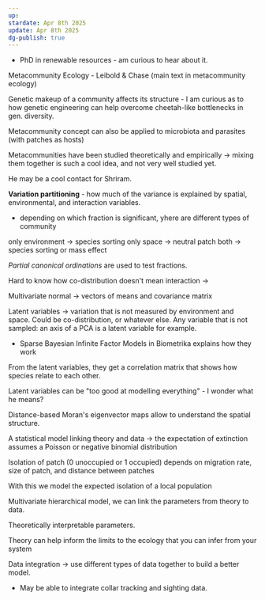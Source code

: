 ```yaml
---
up: 
stardate: Apr 8th 2025
update: Apr 8th 2025
dg-publish: true
---
```

- PhD in renewable resources - am curious to hear about it.

Metacommunity Ecology - Leibold & Chase (main text in metacommunity ecology)

Genetic makeup of a community affects its structure - I am curious as to how genetic engineering can help overcome cheetah-like bottlenecks in gen. diversity.

Metacommunity concept can also be applied to microbiota and parasites (with patches as hosts)

Metacommunities have been studied theoretically and empirically -> mixing them together is such a cool idea, and not very well studied yet. 

He may be a cool contact for Shriram.

**Variation partitioning** - how much of the variance is explained by spatial, environmental, and interaction variables.
- depending on which fraction is significant, yhere are different types of community

only environment -> species sorting
only space -> neutral patch
both -> species sorting or mass effect

*Partial canonical ordinations* are used to test fractions.

Hard to know how co-distribution doesn't mean interaction -> 

Multivariate normal -> vectors of means and covariance matrix

Latent variables -> variation that is not measured by environment and space. Could be co-distribution, or whatever else. Any variable that is not sampled: an axis of a PCA is a latent variable for example.
- Sparse Bayesian Infinite Factor Models in Biometrika explains how they work

From the latent variables, they get a correlation matrix that shows how species relate to each other.

Latent variables can be "too good at modelling everything" - I wonder what he means?

Distance-based Moran's eigenvector maps allow to understand the spatial structure.

A statistical model linking theory and data -> the expectation of extinction assumes a Poisson or negative binomial distribution

Isolation of patch (0 unoccupied or 1 occupied) depends on migration rate, size of patch, and distance between patches

With this we model the expected isolation of a local population

Multivariate hierarchical model, we can link the parameters from theory to data.

Theoretically interpretable parameters.

Theory can help inform the limits to the ecology that you can infer from your system

Data integration -> use different types of data together to build a better model.
- May be able to integrate collar tracking and sighting data.